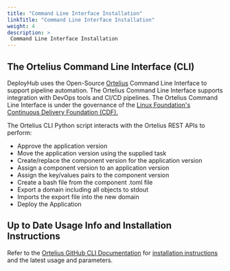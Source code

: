 ```yaml
---
title: "Command Line Interface Installation"
linkTitle: "Command Line Interface Installation"
weight: 4
description: >
 Command Line Interface Installation
---
```


## The Ortelius Command Line Interface (CLI)
DeployHub uses the Open-Source [Ortelius](https://ortelius.io) Command Line Interface to support pipeline automation. The Ortelius Command Line Interface supports integration with DevOps tools and CI/CD pipelines. The Ortelius Command Line Interface is under the governance of the [Linux Foundation's Continuous Delivery Foundation (CDF).](https://cd.foundation) 

The Ortelius CLI Python script interacts with the Ortelius REST APIs to perform:

- Approve the application version
- Move the application version using the supplied task
- Create/replace the component version for the application version
- Assign a component version to an application version
- Assign the key/values pairs to the component version
- Create a bash file from the component .toml file
- Export a domain including all objects to stdout
- Imports the export file into the new domain
- Deploy the Application

## Up to Date Usage Info and Installation Instructions
 Refer to the [Ortelius GitHub CLI Documentation](https://github.com/ortelius/cli/blob/main/doc/dh.md) for [installation instructions](https://github.com/ortelius/cli) and the latest usage and parameters.

